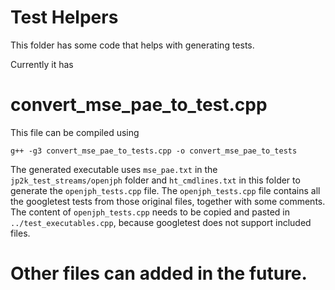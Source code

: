 # Test Helpers

This folder has some code that helps with generating tests.

Currently it has

# convert_mse_pae_to_test.cpp
This file can be compiled using

``` g++ -g3 convert_mse_pae_to_tests.cpp -o convert_mse_pae_to_tests ```

The generated executable uses ```mse_pae.txt``` in the
```jp2k_test_streams/openjph``` folder and ```ht_cmdlines.txt``` in this folder
to generate the ```openjph_tests.cpp``` file. The ```openjph_tests.cpp``` file 
contains all the googletest tests from those original files, together with some 
comments.  The content of ```openjph_tests.cpp``` needs to be copied and pasted 
in ```../test_executables.cpp```, because googletest does not support 
included files.

# Other files can added in the future.  